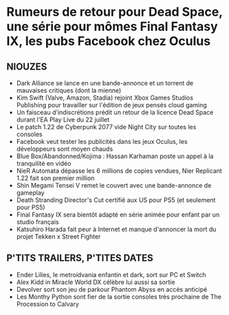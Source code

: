 # Rumeurs de retour pour Dead Space, une série pour mômes Final Fantasy IX, les pubs Facebook chez Oculus

## NIOUZES

- Dark Alliance se lance en une bande-annonce et un torrent de mauvaises critiques (dont la mienne)
- Kim Swift (Valve, Amazon, Stadia) rejoint Xbox Games Studios Publishing pour travailler sur l'édition de jeux pensés cloud gaming
- Un faisceau d'indiscrétions prédit un retour de la licence Dead Space durant l'EA Play Live du 22 juillet
- Le patch 1.22 de Cyberpunk 2077 vide Night City sur toutes les consoles
- Facebook veut tester les publicités dans les jeux Oculus, les développeurs sont moyen chauds
- Blue Box/Abandonned/Kojima : Hassan Karhaman poste un appel à la tranquilité en vidéo
- NieR Automata dépasse les 6 millions de copies vendues, Nier Replicant 1.22 fait son premier million
- Shin Megami Tensei V remet le couvert avec une bande-annonce de gameplay
- Death Stranding  Director's Cut certifié aux US pour PS5 (et seulement pour PS5)
- Final Fantasy IX sera bientôt adapté en série animée pour enfant par un studio français
- Katsuhiro Harada fait peur à Internet et manque d'annoncer la mort du projet Tekken x Street Fighter

## P'TITS TRAILERS, P'TITES DATES

- Ender Lilies, le metroidvania enfantin et dark, sort sur PC et Switch
- Alex Kidd in Miracle World DX célèbre lui aussi sa sortie 
- Devolver sort son jeu de parkour Phantom Abyss en accès anticipé
- Les Monthy Python sont fier de la sortie consoles très prochaine de The Procession to Calvary
